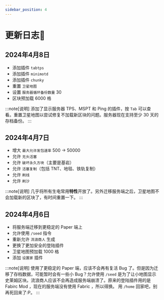 ```yaml
---
sidebar_position: 4
---
```


# 更新日志📃

## 2024年4月8日

- 添加插件 `tabtps`
- 添加插件 `minimotd`
- 添加插件 `chunky`
- 重置 `卫星地图`
- 设置 `服务器循环备份数量` 30
- 区块预加载 6000 格

:::note[说明]
添加了显示服务器 TPS、MSPT 和 Ping 的插件，按 `Tab` 可以查看。重置卫星地图以尝试修复不加载新区块的问题。服务器现在支持至少 30 天的存档备份。
:::

## 2024年4月7日

- 增大 `最大允许发包速率` 500 -> 50000
- 允许 `无头活塞`
- 允许 `破坏永久方块`（主要是基岩）
- 允许 `活塞复制`（包括 TNT、地毯、铁轨复制）
- 允许 `刷线`
- 允许 `刷沙`

:::note[说明]
几乎将所有生电常用**特性**开放了。另外迁移服务端之后，卫星地图不会加载新的区块了，有时间重置一下。
:::

## 2024年4月6日

- 将服务端迁移到更稳定的 Paper 端上
- 允许使用 `/seed` 指令
- 重新允许 `流浪商人` 生成
- 更换了更加安全的登陆插件
- 卫星地图预加载 1000 格
- 添加 `设置家` 插件

:::note[说明]
使用了更稳定的 Paper 端，应该不会再有复活 Bug 了。但是因为迁移了存档数据，可能暂时会有一些小 Bug？允许使用 `/seed` 是为了让小地图显示史莱姆区块。流浪商人应该不会再造成服务端崩溃了。原来的登陆插件用的是 Fabirc Mod ，现在的服务端没有使用 Fabric ，所以得换。
用 `/home` 回家吧，别再死回来了:P。
:::
